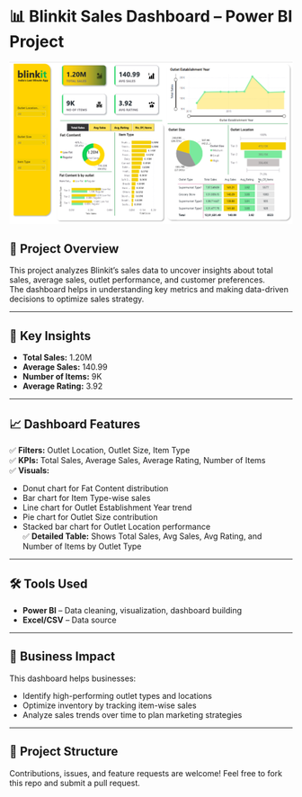 # 📊 Blinkit Sales Dashboard – Power BI Project  

![Blinkit Dashboard](./Blinkit%20Dashboard%20Screenshot.png)

## 📌 Project Overview  
This project analyzes Blinkit’s sales data to uncover insights about total sales, average sales, outlet performance, and customer preferences.  
The dashboard helps in understanding key metrics and making data-driven decisions to optimize sales strategy.  

---

## 🚀 Key Insights  
- **Total Sales:** 1.20M  
- **Average Sales:** 140.99  
- **Number of Items:** 9K  
- **Average Rating:** 3.92  

---

## 📈 Dashboard Features  
✅ **Filters:** Outlet Location, Outlet Size, Item Type  
✅ **KPIs:** Total Sales, Average Sales, Average Rating, Number of Items  
✅ **Visuals:**  
- Donut chart for Fat Content distribution  
- Bar chart for Item Type-wise sales  
- Line chart for Outlet Establishment Year trend  
- Pie chart for Outlet Size contribution  
- Stacked bar chart for Outlet Location performance  
✅ **Detailed Table:** Shows Total Sales, Avg Sales, Avg Rating, and Number of Items by Outlet Type  

---

## 🛠️ Tools Used  
- **Power BI** – Data cleaning, visualization, dashboard building  
- **Excel/CSV** – Data source  

---

## 🎯 Business Impact  
This dashboard helps businesses:  
- Identify high-performing outlet types and locations  
- Optimize inventory by tracking item-wise sales  
- Analyze sales trends over time to plan marketing strategies  

---

## 📂 Project Structure  



Contributions, issues, and feature requests are welcome!
Feel free to fork this repo and submit a pull request.

